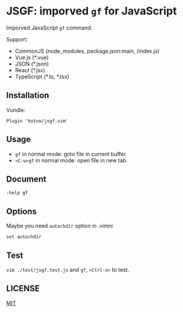 # JSGF: imporved `gf` for JavaScript

Imporved JavaScript `gf` command.

Support:

* CommonJS (node_modules, package.json:main, /index.js)
* Vue.js (*.vue)
* JSON (*.json)
* React (*.jsx)
* TypeScript (*.ts, *.tsx)

## Installation

Vundle:

```viml
Plugin 'hotoo/jsgf.vim'
```
## Usage

- `gf` in normal mode: goto file in current buffer.
- `<C-w>gf` in normal mode: open file in new tab.

## Document

```
:help gf
```

## Options

Maybe you need `autochdir` option in .vimrc

```
set autochdir
```

## Test

`vim ./test/jsgf.test.js` and `gf`, `<Ctrl-o>` to test.

## LICENSE

[MIT](http://hotoo.mit-license.org/)
